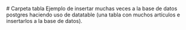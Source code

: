 # Carpeta tabla
Ejemplo de insertar muchas veces a la base de datos postgres haciendo
uso de datatable (una tabla con muchos artículos e insertarlos a la base de datos).
